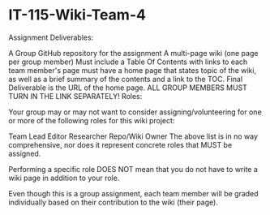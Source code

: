 # IT-115-Wiki-Team-4

Assignment Deliverables:

A Group GitHub repository for the assignment
A multi-page wiki (one page per group member)
Must include a Table Of Contents with links to each team member's page
must have a home page that states topic of the wiki, as well as a brief summary of the contents and a link to the TOC.
Final Deliverable is the URL of the home page. ALL GROUP MEMBERS MUST TURN IN THE LINK SEPARATELY!
Roles:

Your group may or may not want to consider assigning/volunteering for one or more of the following roles for this wiki project:

Team Lead
Editor
Researcher
Repo/Wiki Owner
The above list is in no way comprehensive, nor does it represent concrete roles that MUST be assigned.

Performing a specific role DOES NOT mean that you do not have to write a wiki page in addition to your role.

Even though this is a group assignment, each team member will be graded individually based on their contribution to the wiki (their page).
